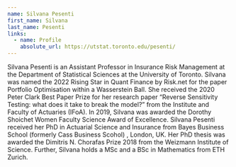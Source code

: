 ```yaml
---
name: Silvana Pesenti
first_name: Silvana
last_name: Pesenti
links:
  - name: Profile
    absolute_url: https://utstat.toronto.edu/pesenti/
---
```


Silvana Pesenti is an Assistant Professor in Insurance Risk Management at the Department of Statistical Sciences at the University of Toronto. Silvana was named the 2022 Rising Star in Quant Finance by Risk.net for the paper Portfolio Optimisation within a Wasserstein Ball. She received the 2020 Peter Clark Best Paper Prize for her research paper “Reverse Sensitivity Testing: what does it take to break the model?” from the Institute and Faculty of Actuaries (IFoA). In 2019, Silvana was awarded the Dorothy Shoichet Women Faculty Science Award of Excellence.
Silvana Pesenti received her PhD in Actuarial Science and Insurance from Bayes Business School (formerly Cass Business Scohol) , London, UK. Her PhD thesis was awarded the Dimitris N. Chorafas Prize 2018 from the Weizmann Institute of Science. Further, Silvana holds a MSc and a BSc in Mathematics from ETH Zurich.